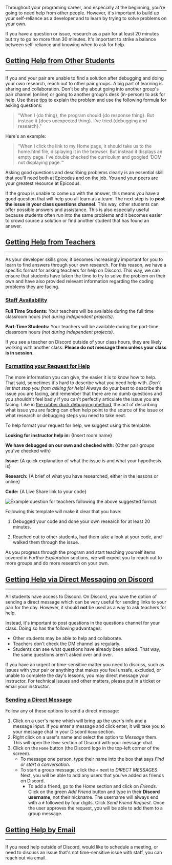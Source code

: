 Throughout your programing career, and especially at the beginning, you're going to need help from other people. However, it's important to build up your self-reliance as a developer and to learn by trying to solve problems on your own.

If you have a question or issue, research as a pair for at least 20 minutes but try to go no more than 30 minutes. It's important to strike a balance between self-reliance and knowing when to ask for help.

## [Getting Help from Other Students](#getting-help-from-other-students)

---

If you and your pair are unable to find a solution after debugging and doing your own research, reach out to other pair groups. A big part of learning is sharing and collaboration. Don't be shy about going into another group's pair channel (online) or going to another group's desk (in-person) to ask for help. Use these [tips](https://new.learnhowtoprogram.com/pre-work/getting-started-at-epicodus/how-to-ask-for-help) to explain the problem and use the following formula for asking questions:

> "When I {do thing}, the program should {do response thing}. But instead it {does unexpected thing}. I've tried {debugging and research}."

Here's an example:

> "When I click the link to my Home page, it should take us to the home.html file, displaying it in the browser. But instead it displays an empty page. I've double checked the curriculum and googled 'DOM not displaying page.'"

Asking good questions and describing problems clearly is an essential skill that you'll need both at Epicodus and on the job. You and your peers are your greatest resource at Epicodus.

If the group is unable to come up with the answer, this means you have a good question that will help you all learn as a team. The next step is to **post the issue in your class questions channel**. This way, other students can offer possible answers and assistance. This is also especially useful because students often run into the same problems and it becomes easier to crowd source a solution or find another student that has found an answer.

## [Getting Help from Teachers](#getting-help-from-teachers)

---

As your developer skills grow, it becomes increasingly important for you to learn to find answers through your own research. For this reason, we have a specific format for asking teachers for help on Discord. This way, we can ensure that students have taken the time to try to solve the problem on their own and have also provided relevant information regarding the coding problems they are facing.

### [Staff Availability](#staff-availability)

**Full Time Students:** Your teachers will be available during the full time classroom hours _(not during independent projects)_.

**Part-Time Students:** Your teachers will be available during the part-time classroom hours _(not during independent projects)_.

If you see a teacher on Discord outside of your class hours, they are likely working with another class. **Please do not message them unless your class is in session.**

### [Formatting your Request for Help](#formatting-your-request-for-help)

The more information you can give, the easier it is to know how to help. That said, sometimes it's hard to describe what you need help with. _Don't let that stop you from asking for help!_ Always do your best to describe the issue you are facing, and remember that there are no dumb questions and you shouldn't feel badly if you can't perfectly articulate the issue you are facing. Like in [the rubber duck debugging method](https://en.wikipedia.org/wiki/Rubber_duck_debugging), the act of describing what issue you are facing can often help point to the source of the issue or what research or debugging steps you need to take next.

To help format your request for help, we suggest using this template:

**Looking for instructor help in:** {Insert room name}

**We have debugged on our own and checked with:** {Other pair groups you've checked with}

**Issue:** {A quick explanation of what the issue is and what your hypothesis is}

**Research:** {A brief of what you have researched, either in the lessons or online}

**Code:** {A Live Share link to your code}

![Example question for teachers following the above suggested format.](https://learnhowtoprogram.s3.us-west-2.amazonaws.com/INTRO/prework/Working+Remotely/how-to-ask-for-teacher-help.png)

Following this template will make it clear that you have:

1. Debugged your code and done your own research for at least 20 minutes.

2. Reached out to other students, had them take a look at your code, and walked them through the issue.

As you progress through the program and start teaching yourself items covered in _Further Exploration_ sections, we will expect you to reach out to more groups and do more research on your own.

## [Getting Help via Direct Messaging on Discord](#direct-messaging)

---

All students have access to Discord. On Discord, you have the option of sending a direct message which can be very useful for sending links to your pair for the day. However, it should **not** be used as a way to ask teachers for help.

Instead, it's important to post questions in the questions channel for your class. Doing so has the following advantages:

* Other students may be able to help and collaborate.
* Teachers don't check the DM channel as regularly.
* Students can see what questions have already been asked. That way, the same questions aren't asked over and over.

If you have an urgent or time-sensitive matter you need to discuss, such as issues with your pair or anything that makes you feel unsafe, excluded, or unable to complete the day's lessons, you may direct message your instructor. For technical issues and other matters, please put in a ticket or email your instructor.

### [Sending a Direct Message](#sending-a-direct-message)

Follow any of these options to send a direct message:

1. Click on a user's name which will bring up the user's info and a message input. If you enter a message and click enter, it will take you to your message chat in your Discord `Home` section.
2. Right click on a user's name and select the option to _Message_ them. This will open the `Home` section of Discord with your message chat.
3. Click on the `Home` button (the Discord logo in the top-left corner of the screen).
   - To message one person, type their name into the box that says _Find or start a conversation_.
   - To start a group message, click the `+` next to _DIRECT MESSAGES_. Next, you will be able to add any users that you've added as friends on Discord.
     - To add a friend, go to the _Home_ section and click on _Friends_. Click on the green _Add Friend_ button and type in their **Discord username**, not their nickname. The username will always end with a `#` followed by four digits. Click _Send Friend Request_. Once the user approves the request, you will be able to add them to a group message.

## [Getting Help by Email](#getting-help-by-email)

---

If you need help outside of Discord, would like to schedule a meeting, or need to discuss an issue that's not time-sensitive issue with staff, you can reach out via email.
